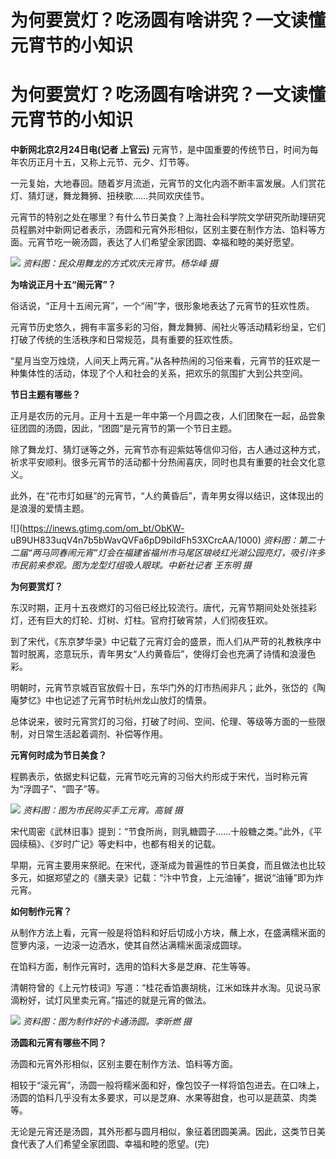 # 为何要赏灯？吃汤圆有啥讲究？一文读懂元宵节的小知识

# 为何要赏灯？吃汤圆有啥讲究？一文读懂元宵节的小知识

**中新网北京2月24日电(记者 上官云)** 元宵节，是中国重要的传统节日，时间为每年农历正月十五，又称上元节、元夕、灯节等。

一元复始，大地春回。随着岁月流逝，元宵节的文化内涵不断丰富发展。人们赏花灯、猜灯谜，舞龙舞狮、扭秧歌……共同欢庆佳节。

元宵节的特别之处在哪里？有什么节日美食？上海社会科学院文学研究所助理研究员程鹏对中新网记者表示，汤圆和元宵外形相似，区别主要在制作方法、馅料等方面。元宵节吃一碗汤圆，表达了人们希望全家团圆、幸福和睦的美好愿望。

![](https://inews.gtimg.com/om_bt/OokhnqZG_tK_exPBHUJCsgoLDeKazOJcjeQy3Y7hUsOTQAA/1000)
_资料图：民众用舞龙的方式欢庆元宵节。杨华峰 摄_

**为啥说正月十五“闹元宵”？**

俗话说，“正月十五闹元宵”，一个“闹”字，很形象地表达了元宵节的狂欢性质。

元宵节历史悠久，拥有丰富多彩的习俗，舞龙舞狮、闹社火等活动精彩纷呈，它们打破了传统的生活秩序和日常规范，具有重要的狂欢性质。

“星月当空万烛烧，人间天上两元宵。”从各种热闹的习俗来看，元宵节的狂欢是一种集体性的活动，体现了个人和社会的关系，把欢乐的氛围扩大到公共空间。

**节日主题有哪些？**

正月是农历的元月。正月十五是一年中第一个月圆之夜，人们团聚在一起，品尝象征团圆的汤圆，因此，“团圆”是元宵节的第一个节日主题。

除了舞龙灯、猜灯谜等之外，元宵节亦有迎紫姑等信仰习俗，古人通过这种方式，祈求平安顺利。很多元宵节的活动都十分热闹喜庆，同时也具有重要的社会文化意义。

此外，在“花市灯如昼”的元宵节，“人约黄昏后”，青年男女得以结识，这体现出的是浪漫的爱情主题。

![](https://inews.gtimg.com/om_bt/ObKW-
uB9UH833uqV4n7b5bWavQVFa6pD9biIdFh53XCrcAA/1000)
_资料图：第二十二届“两马同春闹元宵”灯会在福建省福州市马尾区琅岐红光湖公园亮灯，吸引许多市民前来参观。图为龙型灯组吸人眼球。中新社记者 王东明 摄_

**为何要赏灯？**

东汉时期，正月十五夜燃灯的习俗已经比较流行。唐代，元宵节期间处处张挂彩灯，还有巨大的灯轮、灯树、灯柱。官府打破宵禁，人们彻夜狂欢。

到了宋代，《东京梦华录》中记载了元宵灯会的盛景，而人们从严苛的礼教秩序中暂时脱离，恣意玩乐，青年男女“人约黄昏后”，使得灯会也充满了诗情和浪漫色彩。

明朝时，元宵节京城百官放假十日，东华门外的灯市热闹非凡；此外，张岱的《陶庵梦忆》中也记述了元宵节时杭州龙山放灯的情景。

总体说来，彼时元宵赏灯的习俗，打破了时间、空间、伦理、等级等方面的一些限制，对日常生活起着调剂、补偿等作用。

**元宵何时成为节日美食？**

程鹏表示，依据史料记载，元宵节吃元宵的习俗大约形成于宋代，当时称元宵为“浮圆子”、“圆子”等。

![](https://inews.gtimg.com/om_bt/OKW4sGhP53MYi6lzliMnh887TxwitmjVUU_vJ382-vacgAA/1000)
_资料图：图为市民购买手工元宵。高铖 摄_

宋代周密《武林旧事》提到：“节食所尚，则乳糖圆子……十般糖之类。”此外，《平园续稿》、《岁时广记》等史料中，也都有相关的记载。

早期，元宵主要用来祭祀。在宋代，逐渐成为普遍性的节日美食，而且做法也比较多元，如据郑望之的《膳夫录》记载：“汴中节食，上元油锤”，据说“油锤”即为炸元宵。

**如何制作元宵？**

从制作方法上看，元宵一般是将馅料和好后切成小方块，蘸上水，在盛满糯米面的笸箩内滚，一边滚一边洒水，使其自然沾满糯米面滚成圆球。

在馅料方面，制作元宵时，选用的馅料大多是芝麻、花生等等。

清朝符曾的《上元竹枝词》写道：“桂花香馅裹胡桃，江米如珠井水淘。见说马家滴粉好，试灯风里卖元宵。”描述的就是元宵的做法。

![](https://inews.gtimg.com/om_bt/O94uLynNvcPBI32yYryFPICIW4WmRmq4mgQ5-KXCNRxgkAA/1000)
_资料图：图为制作好的卡通汤圆。李昕燃 摄_

**汤圆和元宵有哪些不同？**

汤圆和元宵外形相似，区别主要在制作方法、馅料等方面。

相较于“滚元宵”，汤圆一般将糯米面和好，像包饺子一样将馅包进去。在口味上，汤圆的馅料几乎没有太多要求，可以是芝麻、水果等甜食，也可以是蔬菜、肉类等。

无论是元宵还是汤圆，其外形都与圆月相似，象征着团圆美满。因此，这类节日美食代表了人们希望全家团圆、幸福和睦的愿望。(完)

